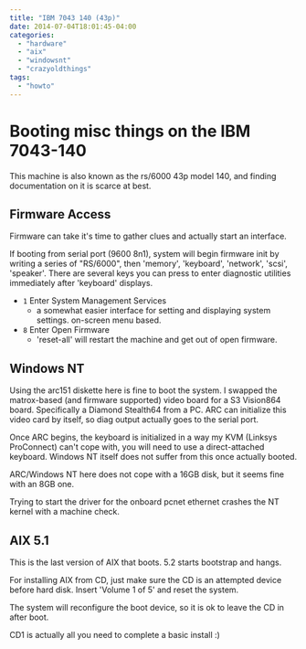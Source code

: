 ```yaml
---
title: "IBM 7043 140 (43p)"
date: 2014-07-04T18:01:45-04:00
categories:
  - "hardware"
  - "aix"
  - "windowsnt"
  - "crazyoldthings"
tags:
  - "howto"
---
```


# Booting misc things on the IBM 7043-140

This machine is also known as the rs/6000 43p model 140, and finding documentation on it is scarce at best.

## Firmware Access
Firmware can take it's time to gather clues and actually start an interface.

If booting from serial port (9600 8n1), system will begin firmware init by writing a series of "RS/6000", then 'memory', 'keyboard', 'network', 'scsi', 'speaker'. There are several keys you can press to enter diagnostic utilities immediately after 'keyboard' displays.

- `1` Enter System Management Services
  - a somewhat easier interface for setting and displaying system settings. on-screen menu based.
- `8` Enter Open Firmware
  - 'reset-all' will restart the machine and get out of open firmware.

## Windows NT
Using the arc151 diskette here is fine to boot the system. I swapped the matrox-based (and firmware supported) video board for a S3 Vision864 board. Specifically a Diamond Stealth64 from a PC. ARC can initialize this video card by itself, so diag output actually goes to the serial port.

Once ARC begins, the keyboard is initialized in a way my KVM (Linksys ProConnect) can't cope with, you will need to use a direct-attached keyboard. Windows NT itself does not suffer from this once actually booted.

ARC/Windows NT here does not cope with a 16GB disk, but it seems fine with an 8GB one.

Trying to start the driver for the onboard pcnet ethernet crashes the NT kernel with a machine check.

## AIX 5.1
This is the last version of AIX that boots. 5.2 starts bootstrap and hangs.

For installing AIX from CD, just make sure the CD is an attempted device before hard disk. Insert 'Volume 1 of 5' and reset the system.

The system will reconfigure the boot device, so it is ok to leave the CD in after boot.

CD1 is actually all you need to complete a basic install :)

